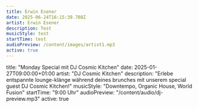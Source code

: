 ```yaml
---
title: Erwin Esener
date: 2025-06-24T16:15:39.708Z
artist: Erwin Esener
description: Test
musicStyle: test
startTime: test
audioPreview: /content/images/artist1.mp3
active: true
---
```

title: "Monday Special mit DJ Cosmic Kitchen"
date: 2025-01-27T09:00:00+01:00
artist: "DJ Cosmic Kitchen"
description: "Erlebe entspannte lounge-klänge während deines brunches mit unserem special guest DJ Cosmic Kitchen!"
musicStyle: "Downtempo, Organic House, World Fusion"
startTime: "9:00 Uhr"
audioPreview: "/content/audio/dj-preview.mp3"
active: true